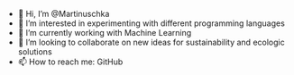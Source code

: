 - 👋 Hi, I’m @Martinuschka
- 👀 I’m interested in experimenting with different programming languages
- 🌱 I’m currently working with Machine Learning
- 💞️ I’m looking to collaborate on new ideas for sustainability and ecologic solutions
- 📫 How to reach me: GitHub
